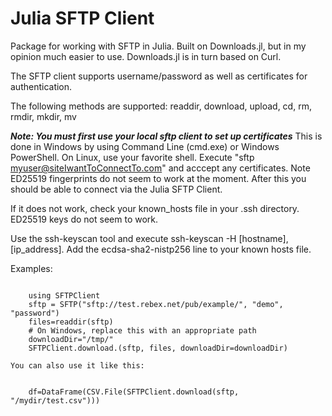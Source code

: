 # Julia SFTP Client 
Package for working with SFTP in Julia. Built on Downloads.jl, but in my opinion much easier to use. Downloads.jl is in turn based on Curl. 

The SFTP client supports username/password as well as certificates for authentication. 

The following methods are supported: readdir, download, upload, cd, rm, rmdir, mkdir, mv

___Note: You must first use your local sftp client to set up certificates___
This is done in Windows by using Command Line (cmd.exe) or Windows PowerShell. On Linux, use your favorite shell. 
Execute "sftp myuser@siteIwantToConnectTo.com" and acccept any certificates. Note ED25519 fingerprints do not seem to work at the moment. After this you should be able to connect via the Julia SFTP Client. 

If it does not work, check your known_hosts file in your .ssh directory. ED25519 keys do not seem to work.

Use the ssh-keyscan tool and execute ssh-keyscan -H [hostname],[ip_address]. Add the ecdsa-sha2-nistp256 line to your known hosts file.

Examples:
```

    using SFTPClient
    sftp = SFTP("sftp://test.rebex.net/pub/example/", "demo", "password")
    files=readdir(sftp)
    # On Windows, replace this with an appropriate path
    downloadDir="/tmp/"
    SFTPClient.download.(sftp, files, downloadDir=downloadDir)

```
    You can also use it like this:
```
    
    df=DataFrame(CSV.File(SFTPClient.download(sftp, "/mydir/test.csv")))

```
